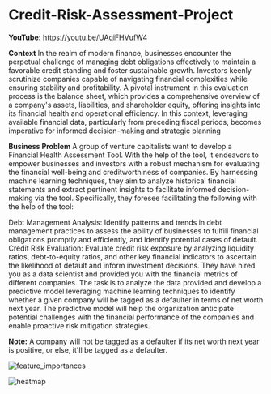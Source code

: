 # Credit-Risk-Assessment-Project
**YouTube:** https://youtu.be/UAqiFHVufW4

**Context**
In the realm of modern finance, businesses encounter the perpetual challenge of managing debt obligations effectively to maintain a favorable credit standing and foster sustainable growth. Investors keenly scrutinize companies capable of navigating financial complexities while ensuring stability and profitability. A pivotal instrument in this evaluation process is the balance sheet, which provides a comprehensive overview of a company's assets, liabilities, and shareholder equity, offering insights into its financial health and operational efficiency. In this context, leveraging available financial data, particularly from preceding fiscal periods, becomes imperative for informed decision-making and strategic planning

**Business Problem**
A group of venture capitalists want to develop a Financial Health Assessment Tool. With the help of the tool, it endeavors to empower businesses and investors with a robust mechanism for evaluating the financial well-being and creditworthiness of companies. By harnessing machine learning techniques, they aim to analyze historical financial statements and extract pertinent insights to facilitate informed decision-making via the tool. Specifically, they foresee facilitating the following with the help of the tool:

Debt Management Analysis: Identify patterns and trends in debt management practices to assess the ability of businesses to fulfill financial obligations promptly and efficiently, and identify potential cases of default.
Credit Risk Evaluation: Evaluate credit risk exposure by analyzing liquidity ratios, debt-to-equity ratios, and other key financial indicators to ascertain the likelihood of default and inform investment decisions.
They have hired you as a data scientist and provided you with the financial metrics of different companies. The task is to analyze the data provided and develop a predictive model leveraging machine learning techniques to identify whether a given company will be tagged as a defaulter in terms of net worth next year. The predictive model will help the organization anticipate potential challenges with the financial performance of the companies and enable proactive risk mitigation strategies.

**Note:** A company will not be tagged as a defaulter if its net worth next year is positive, or else, it'll be tagged as a defaulter.

![feature_importances](https://github.com/user-attachments/assets/06940365-b19e-4059-bcae-c6faa32ae468)

![heatmap](https://github.com/user-attachments/assets/401f82b2-0da1-4ffb-bc06-d7f330f18ac2)



